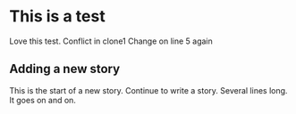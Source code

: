 # This is a test

Love this test.
Conflict in clone1
Change on line 5 again

## Adding a new story
This is the start of a new story.
Continue to write a story. 
Several lines long.
It goes on and on.
